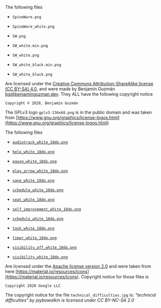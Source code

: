 <!--
Copyright (c) 2020. Benjamín Antonio Velasco Guzmán
Author: Benjamín Antonio Velasco Guzmán <bg@benjaminguzman.dev>

This program is free software: you can redistribute it and/or modify
it under the terms of the GNU General Public License as published by
the Free Software Foundation, either version 3 of the License, or
(at your option) any later version.

This program is distributed in the hope that it will be useful,
but WITHOUT ANY WARRANTY; without even the implied warranty of
MERCHANTABILITY or FITNESS FOR A PARTICULAR PURPOSE.  See the
GNU General Public License for more details.

You should have received a copy of the GNU General Public License
along with this program.  If not, see <http://www.gnu.org/licenses/>.
-->
The following files

- `SpineWare.png`

- `SpineWare_white.png`

- `SW.png`

- `SW_white.min.png`

- `SW_white.png`

- `SW_white_black.min.png`

- `SW_white_black.png`

Are licensed under
the [Creative Commons Attribution-ShareAlike license (CC BY-SA) 4.0](https://creativecommons.org/licenses/by-sa/4.0/),
and were made by Benjamín Guzmán <bg@benjaminguzman.dev>. They ALL have the following copyright notice

`Copyright © 2020, Benjamín Guzmán `

The GPLv3 logo `gplv3-136x68.png` is in the public domain and was taken
from [https://www.gnu.org/graphics/license-logos.html](https://www.gnu.org/graphics/license-logos.html)

The following files

- [`audiotrack_white_18dp.png`](audiotrack_white_18dp.png)

- [`help_white_18dp.png`](help_white_18dp.png)


- [`pause_white_18dp.png`](pause_white_18dp.png)

- [`play_arrow_white_18dp.png`](play_arrow_white_18dp.png)

- [`save_white_18dp.png`](save_white_18dp.png)

- [`schedule_white_18dp.png`](schedule_white_18dp.png)

- [`seat_white_18dp.png`](seat_white_18dp.png)

- [`self_improvement_white_18dp.png`](self_improvement_white_18dp.png)

- [`schedule_white_18dp.png`](schedule_white_18dp.png)

- [`task_white_18dp.png`](task_white_18dp.png)

- [`timer_white_18dp.png`](timer_white_18dp.png)

- [`visibility_off_white_18dp.png`](visibility_off_white_18dp.png)

- [`visibility_white_18dp.png`](visibility_white_18dp.png)

Are licensed under the
[Apache license version 2.0](https://www.apache.org/licenses/LICENSE-2.0.html) and were taken from
here [https://material.io/resources/icons](https://material.io/resources/icons). Copyright notice for those files is

`Copyright 2020 Google LLC`

The copyright notice for the file `technical_difficulties.jpg` is:
_"technical difficulties" by jaybowalkin is licensed under CC BY-NC-SA 2.0_ 